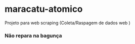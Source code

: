 # maracatu-atomico
Projeto para web scraping (Coleta/Raspagem de dados web )

### Não repara na bagunça
